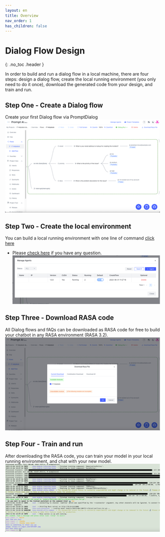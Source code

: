 ```yaml
---
layout: en
title: Overview
nav_order: 1
has_children: false
---
```

# Dialog Flow Design
{: .no_toc .header }


<!-- ![01-overview.png](/assets/images/overview/01-overview.png) -->
In order to build and run a dialog flow in a local machine, there are four steps: design a dialog flow, create the local running environment (you only need to do it once), download the generated code from your design, and train and run. 

## Step One - Create a Dialog flow
Create your first Dialog flow via PromptDialog
![02-overview.png](/assets/images/overview/02-overview.png)

## Step Two - Create the local environment
You can build a local running environment with one line of command [click here](/docs/local_running_env)

- Please [check here](/docs/common_questions/install_questions) if you have any question. 
![03-overview.png](/assets/images/overview/03-overview.png)

## Step Three - Download RASA code
All Dialog flows and fAQs can be downloaded as RASA code for free to build your chatbot in any RASA environment (RASA 3.2).
![04-overview.png](/assets/images/overview/04-overview.png)

## Step Four - Train and run
After downloading the RASA code, you can train your model in your local running environment, and chat with your new model. 
![05-overview.png](/assets/images/overview/05-overview.png)
